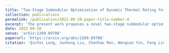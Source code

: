 ```yaml
---
title: "Two-Stage Submodular Optimization of Dynamic Thermal Rating for Risk Mitigation Considering Placement and Operation Schedule"
collection: publications
permalink: /publication/2022-09-20-paper-title-number-4
excerpt: 'The present work proposes a novel two-stage submodular optimization (TSSO) of DTR for risk mitigation considering placement and operation schedule.'
date: 2022-09-20
venue: 'arXiv:2209.09708'
paperurl: 'https://arxiv.org/abs/2209.09708'
citation: 'Qinfei Long, Junhong Liu, Chenhao Ren, Wenqian Yin, Feng Liu, and Yunhe Hou. "Two-Stage Submodular Optimization of Dynamic Thermal Rating for Risk Mitigation Considering Placement and Operation Schedule." arXiv preprint arXiv:2209.09708 (2022).'
---
```

